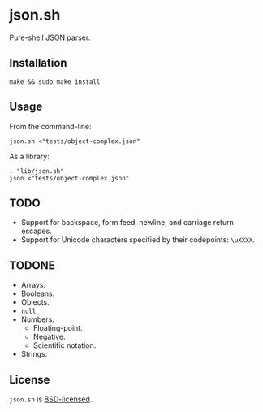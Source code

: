 json.sh
=======

Pure-shell [JSON](http://json.org/) parser.

Installation
------------

	make && sudo make install

Usage
-----

From the command-line:

	json.sh <"tests/object-complex.json"

As a library:

	. "lib/json.sh"
	json <"tests/object-complex.json"

TODO
----

* Support for backspace, form feed, newline, and carriage return escapes.
* Support for Unicode characters specified by their codepoints: `\uXXXX`.

TODONE
------

* Arrays.
* Booleans.
* Objects.
* `null`.
* Numbers.
  * Floating-point.
  * Negative.
  * Scientific notation.
* Strings.

License
-------

`json.sh` is [BSD-licensed](https://github.com/rcrowley/json.sh/blob/master/LICENSE).
